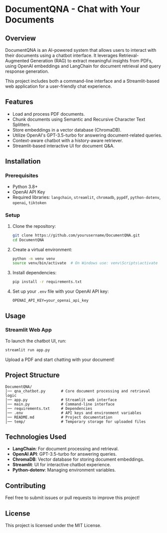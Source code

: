 # DocumentQNA - Chat with Your Documents

## Overview
DocumentQNA is an AI-powered system that allows users to interact with their documents using a chatbot interface. It leverages Retrieval-Augmented Generation (RAG) to extract meaningful insights from PDFs, using OpenAI embeddings and LangChain for document retrieval and query response generation.

This project includes both a command-line interface and a Streamlit-based web application for a user-friendly chat experience.

## Features
- Load and process PDF documents.
- Chunk documents using Semantic and Recursive Character Text Splitters.
- Store embeddings in a vector database (ChromaDB).
- Utilize OpenAI's GPT-3.5-turbo for answering document-related queries.
- Context-aware chatbot with a history-aware retriever.
- Streamlit-based interactive UI for document Q&A.

## Installation

### Prerequisites
- Python 3.8+
- OpenAI API Key
- Required libraries: `langchain`, `streamlit`, `chromadb`, `pypdf`, `python-dotenv`, `openai`, `tiktoken`

### Setup
1. Clone the repository:
   ```bash
   git clone https://github.com/yourusername/DocumentQNA.git
   cd DocumentQNA
   ```
2. Create a virtual environment:
   ```bash
   python -m venv venv
   source venv/bin/activate  # On Windows use: venv\Scripts\activate
   ```
3. Install dependencies:
   ```bash
   pip install -r requirements.txt
   ```
4. Set up your `.env` file with your OpenAI API key:
   ```
   OPENAI_API_KEY=your_openai_api_key
   ```

## Usage

### Streamlit Web App
To launch the chatbot UI, run:
```bash
streamlit run app.py
```
Upload a PDF and start chatting with your document!

## Project Structure
```
DocumentQNA/
│── qna_chatbot.py       # Core document processing and retrieval logic
│── app.py               # Streamlit web interface
│── main.py              # Command-line interface
│── requirements.txt     # Dependencies
│── .env                 # API keys and environment variables
│── README.md            # Project documentation
│── temp/                # Temporary storage for uploaded files
```

## Technologies Used
- **LangChain**: For document processing and retrieval.
- **OpenAI API**: GPT-3.5-turbo for answering queries.
- **ChromaDB**: Vector database for storing document embeddings.
- **Streamlit**: UI for interactive chatbot experience.
- **Python-dotenv**: Managing environment variables.

## Contributing
Feel free to submit issues or pull requests to improve this project!

## License
This project is licensed under the MIT License.

